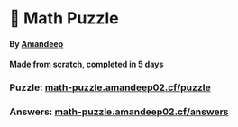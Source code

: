 # 🧩 Math Puzzle
#### By [Amandeep]([https://faisaln.cf/](https://www.linkedin.com/in/amandeep0210/))
#### Made from scratch, completed in 5 days
### Puzzle: [math-puzzle.amandeep02.cf/puzzle](https://math-puzzle.faisaln.cf/puzzle.html)
### Answers: [math-puzzle.amandeep02.cf/answers](https://math-puzzle.faisaln.cf/answers.html)
